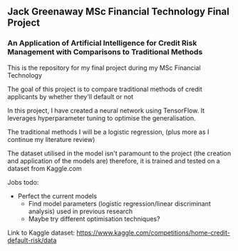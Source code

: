 ## Jack Greenaway MSc Financial Technology Final Project

### An Application of Artificial Intelligence for Credit Risk Management with Comparisons to Traditional Methods

This is the repository for my final project during my MSc Financial Technology

The goal of this project is to compare traditional methods of credit applicants by whether they'll default or not

In this project, I have created a neural network using TensorFlow. It leverages hyperparameter tuning to optimise the generalisation. 

The traditional methods I will be a logistic regression, (plus more as I continue my literature review)

The dataset utilised in the model isn't paramount to the project (the creation and application of the models are) therefore, it is trained and tested on a dataset from Kaggle.com

Jobs todo:
- Perfect the current models
    - Find model parameters (logistic regression/linear discriminant analysis) used in previous research
    - Maybe try different optimisation techniques?

Link to Kaggle dataset: https://www.kaggle.com/competitions/home-credit-default-risk/data


